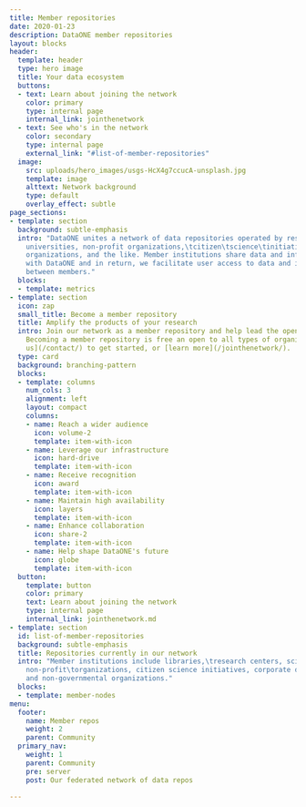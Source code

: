 ```yaml
---
title: Member repositories
date: 2020-01-23
description: DataONE member repositories
layout: blocks
header:
  template: header
  type: hero image
  title: Your data ecosystem
  buttons:
  - text: Learn about joining the network
    color: primary
    type: internal page
    internal_link: jointhenetwork
  - text: See who's in the network
    color: secondary
    type: internal page
    external_link: "#list-of-member-repositories"
  image:
    src: uploads/hero_images/usgs-HcX4g7ccucA-unsplash.jpg
    template: image
    alttext: Network background
    type: default
    overlay_effect: subtle
page_sections:
- template: section
  background: subtle-emphasis
  intro: "DataONE unites a network of data repositories operated by research centers,
    universities, non-profit organizations,\tcitizen\tscience\tinitiatives, government\tand\tnon-government
    organizations, and the like. Member institutions share data and infrastructure
    with DataONE and in return, we facilitate user access to data and interoperability
    between members."
  blocks:
  - template: metrics
- template: section
  icon: zap
  small_title: Become a member repository
  title: Amplify the products of your research
  intro: Join our network as a member repository and help lead the open data movement!
    Becoming a member repository is free an open to all types of organizations. [Contact
    us](/contact/) to get started, or [learn more](/jointhenetwork/).
  type: card
  background: branching-pattern
  blocks:
  - template: columns
    num_cols: 3
    alignment: left
    layout: compact
    columns:
    - name: Reach a wider audience
      icon: volume-2
      template: item-with-icon
    - name: Leverage our infrastructure
      icon: hard-drive
      template: item-with-icon
    - name: Receive recognition
      icon: award
      template: item-with-icon
    - name: Maintain high availability
      icon: layers
      template: item-with-icon
    - name: Enhance collaboration
      icon: share-2
      template: item-with-icon
    - name: Help shape DataONE's future
      icon: globe
      template: item-with-icon
  button:
    template: button
    color: primary
    text: Learn about joining the network
    type: internal page
    internal_link: jointhenetwork.md
- template: section
  id: list-of-member-repositories
  background: subtle-emphasis
  title: Repositories currently in our network
  intro: "Member institutions include libraries,\tresearch centers, scientific consortia,\tuniversities,\tmuseums,
    non-profit\torganizations, citizen science initiatives, corporate divisions, and\tgovernmental
    and non-governmental organizations."
  blocks:
  - template: member-nodes
menu:
  footer:
    name: Member repos
    weight: 2
    parent: Community
  primary_nav:
    weight: 1
    parent: Community
    pre: server
    post: Our federated network of data repos

---
```

